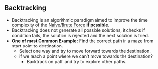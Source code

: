 ## Backtracking
- Backtracking is an algorithmic paradigm aimed to improve the time complexity of the [Naive/Brute Force](..) **if possible**.
- Backtracking does not generate all possible solutions, it checks if condition fails, the solution is rejected and the next solution is tried.
- **One of most Common Example:** Find the correct path in a maze from start point to destination.
  - Select one way and try to move forward towards the destination.
  - if we reach a point where we can’t move towards the destination?
    - Backtrack on path and try to explore other paths.
